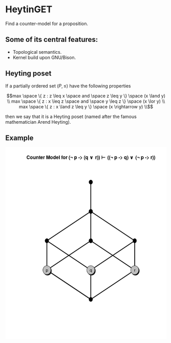 # HeytinGET

Find a counter-model for a proposition.

## Some of its central features:
- Topological semantics.
- Kernel build upon GNU/Bison.

## Heyting poset

If a partially ordered set $`(P, \leq)`$ have the following properties

```math
max \space \{ z : z \leq x \space and \space z \leq y \} \space (x \land y) \\
max \space \{ z : x \leq z \space and \space y \leq z \} \space (x \lor y) \\
max \space \{ z : x \land z \leq y \}  \space (x \rightarrow y) \\
```

then we say that it is a Heyting poset (named after the famous mathematician Arend Heyting).

## Example

<p align="center">
  <img width="600" height="600" src="example.png">
</p>